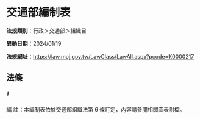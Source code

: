 # 交通部編制表

**法規類別**：行政＞交通部＞組織目

**異動日期**：2024/01/19  

**法規網址**：https://law.moj.gov.tw/LawClass/LawAll.aspx?pcode=K0000217





## 法條
##### 1
編      註：本編制表依據交通部組織法第 6  條訂定，內容請參閱相關圖表附檔。


